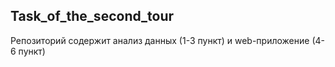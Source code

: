 ## Task_of_the_second_tour
Репозиторий содержит анализ данных (1-3 пункт) и web-приложение (4-6 пункт)
